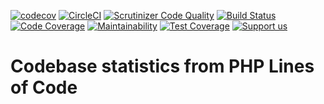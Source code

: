 [![codecov](https://codecov.io/gh/Firesphere/silverstripe-solr-member-permissions/branch/master/graph/badge.svg)](https://codecov.io/gh/Firesphere/silverstripe-solr-member-permissions)
[![CircleCI](https://circleci.com/gh/Firesphere/silverstripe-solr-member-permissions/tree/master.svg?style=svg)](https://circleci.com/gh/Firesphere/silverstripe-solr-member-permissions/tree/master)
[![Scrutinizer Code Quality](https://scrutinizer-ci.com/g/Firesphere/silverstripe-solr-member-permissions/badges/quality-score.png?b=master)](https://scrutinizer-ci.com/g/Firesphere/silverstripe-solr-member-permissions/?branch=master)
[![Build Status](https://scrutinizer-ci.com/g/Firesphere/silverstripe-solr-member-permissions/badges/build.png?b=master)](https://scrutinizer-ci.com/g/Firesphere/silverstripe-solr-member-permissions/build-status/master)
[![Code Coverage](https://scrutinizer-ci.com/g/Firesphere/silverstripe-solr-member-permissions/badges/coverage.png?b=master)](https://scrutinizer-ci.com/g/Firesphere/silverstripe-solr-member-permissions/?branch=master)
[![Maintainability](https://api.codeclimate.com/v1/badges/8213863476ff187d2fb0/maintainability)](https://codeclimate.com/github/Firesphere/silverstripe-solr-member-permissions/maintainability)
[![Test Coverage](https://api.codeclimate.com/v1/badges/8213863476ff187d2fb0/test_coverage)](https://codeclimate.com/github/Firesphere/silverstripe-solr-member-permissions/test_coverage)
[![Support us](https://enjoy.gitstore.app/repositories/badge-Firesphere/silverstripe-solr-search.svg)](https://enjoy.gitstore.app/repositories/Firesphere/silverstripe-solr-search)

# Codebase statistics from PHP Lines of Code
